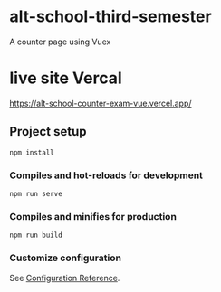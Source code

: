 # alt-school-third-semester
A counter page using Vuex 

# live site Vercal

https://alt-school-counter-exam-vue.vercel.app/

## Project setup
```
npm install
```

### Compiles and hot-reloads for development
```
npm run serve
```

### Compiles and minifies for production
```
npm run build
```

### Customize configuration
See [Configuration Reference](https://cli.vuejs.org/config/).
